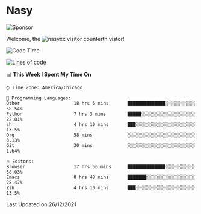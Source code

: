 # Nasy

<!--
<p align="center">
<img height="200" src="https://github-readme-stats.vercel.app/api?username=nasyxx&count_private=true&show_icons=true&theme=dracula&include_all_commits=true"/>
<img height="200" src="https://github-readme-stats.vercel.app/api/top-langs/?username=nasyxx&theme=dracula&hide=html,jupyter+notebook&count_private=true&show_icons=true"/>
</p>

  
----------------
-->

![Sponsor](https://img.shields.io/static/v1.svg?label=Sponsor&message=%E2%9D%A4&logo=GitHub&style=flat&color=pink)
 
Welcome, the ![nasyxx visitor counter](https://count.getloli.com/get/@nasyxx?theme=rule34)th vistor!
 
<!--START_SECTION:waka-->
![Code Time](http://img.shields.io/badge/Code%20Time-1%2C621%20hrs%2038%20mins-blue)

![Lines of code](https://img.shields.io/badge/From%20Hello%20World%20I%27ve%20Written-5%20Million%20lines%20of%20code-blue)

📊 **This Week I Spent My Time On** 

```text
⌚︎ Time Zone: America/Chicago

💬 Programming Languages: 
Other                    18 hrs 6 mins       ██████████████░░░░░░░░░░░   58.54% 
Python                   7 hrs 3 mins        █████░░░░░░░░░░░░░░░░░░░░   22.81% 
sh                       4 hrs 10 mins       ███░░░░░░░░░░░░░░░░░░░░░░   13.5% 
Org                      58 mins             ░░░░░░░░░░░░░░░░░░░░░░░░░   3.13% 
Git                      30 mins             ░░░░░░░░░░░░░░░░░░░░░░░░░   1.64%

🔥 Editors: 
Browser                  17 hrs 56 mins      ██████████████░░░░░░░░░░░   58.03% 
Emacs                    8 hrs 48 mins       ███████░░░░░░░░░░░░░░░░░░   28.47% 
Zsh                      4 hrs 10 mins       ███░░░░░░░░░░░░░░░░░░░░░░   13.5%

```


 Last Updated on 26/12/2021
<!--END_SECTION:waka-->

<!-- ![visitors](https://visitor-badge.laobi.icu/badge?page_id=nasyxx.nasyxx) -->
